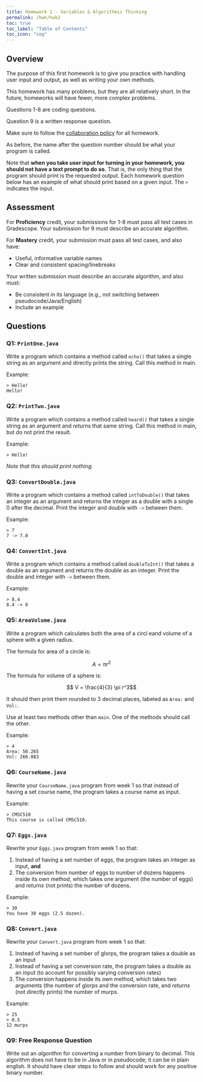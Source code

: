 ```yaml
---
title: Homework 1 - Variables & Algorithmic Thinking
permalink: /hwk/hwk2
toc: true
toc_label: "Table of Contents"
toc_icon: "cog"
---
```


## Overview

The purpose of this first homework is to give you practice with handling user input and output, as well as writing your own methods. 

This homework has many problems, but they are all relatively short. In the future, homeworks will have fewer, more complex problems. 

Questions 1-8 are coding questions.

Question 9 is a written response question.

Make sure to follow the [collaboration policy][collab] for all homework.

As before, the name after the question number should be what your program is called. 

Note that **when you take user input for turning in your homework, you should not have a text prompt to do so.** That is, the only thing that the program should print is the requested output. Each homework question below has an example of what should print based on a given input. The `>` indicates the input. 

## Assessment

For **Proficiency** credit, your submissions for 1-8 must pass all test cases in Gradescope. Your submission for 9 must describe an accurate algorithm.

For **Mastery** credit, your submission must pass all test cases, and also have:

- Useful, informative variable names 
- Clear and consistent spacing/linebreaks

Your written submission must describe an accurate algorithm, and also must: 

- Be consistent in its language (e.g., not switching between pseudocode/Java/English)
- Include an example

[collab]: https://alackles.github.io/CMSC-150-WT-23/syllabus/#collaboration-and-plagiarism

## Questions


### Q1: `PrintOne.java`

Write a program which contains a method called `echo()` that takes a single string as an argument and directly prints the string. Call this method in main.

Example:
```
> Hello!
Hello!
```

### Q2: `PrintTwo.java`

Write a program which contains a method called `heard()` that takes a single string as an argument and _returns_ that same string. Call this method in main, but do not print the result.

Example:

```
> Hello!
```

_Note that this should print nothing._


### Q3: `ConvertDouble.java`

Write a program which contains a method called `intToDouble()` that takes an integer as an argument and returns the integer as a double with a single 0 after the decimal. Print the integer and double with `->` between them. 

Example:

```
> 7
7 -> 7.0
```

### Q4: `ConvertInt.java`

Write a program which contains a method called `doubleToInt()` that takes a double as an argument and returns the double as an integer. Print the double and integer with `->` between them.

Example:

```
> 8.4
8.4 -> 8
```

### Q5: `AreaVolume.java`

Write a program which calculates both the area of a circl eand  volume of a sphere with a given radius. 

The formula for area of a circle is:

$$ A = \pi r^2 $$

The formula for volume of a sphere is:

$$ V = \frac{4}{3} \pi r^3$$

It should then print them rounded to 3 decimal places, labeled as `Area:` and `Vol:`.

Use at least two methods other than `main`. One of the methods should call the other. 

Example:

```
> 4
Area: 50.265
Vol: 268.083
```

### Q6: `CourseName.java`

Rewrite your `CourseName.java` program from week 1 so that instead of having a set course name, the program takes a course name as input.

Example:

```
> CMSC510
This course is called CMSC510.
```

### Q7: `Eggs.java`

Rewrite your `Eggs.java` program from week 1 so that: 

1. Instead of having a set number of eggs, the program takes an integer as input, **and**
2. The conversion from number of eggs to number of dozens happens inside its own method, which takes one argument (the number of eggs) and _returns_ (not prints) the number of dozens. 

Example:
```
> 30
You have 30 eggs (2.5 dozen).
```

### Q8: `Convert.java`

Rewrite your `Convert.java` program from week 1 so that:

1. Instead of having a set number of glorps, the program takes a double as an input
2. Instead of having a set conversion rate, the program takes a double as an input (to account for possibly varying conversion rates)
3. The conversion happens inside its own method, which takes two arguments (the number of glorps and the conversion rate, and _returns_ (not directly prints) the number of murps. 

Example: 

```
> 25
> 0.5
12 murps
```

### Q9: Free Response Question

Write out an _algorithm_ for converting a number from binary to decimal. This algorithm does not have to be in Java or in pseudocode; it can be in plain english. It should have clear steps to follow and should work for any positive binary number. 